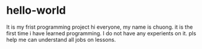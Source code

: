 # hello-world
It is my frist programming project 
hi everyone, my name is chuong. it is the first time i have learned programming. I do not have any experients on it. pls help me can understand all jobs on lessons.
